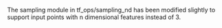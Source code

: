 The sampling module in tf_ops/sampling_nd has been modified slightly to support input points with n dimensional features instead of 3.
